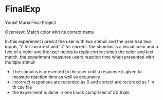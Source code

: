 # FinalExp


Yousif Mursi Final Project

Overview: Match color with its correct name


In this experiment i presnt the user with two stimuli and the user had two inputs, 'i' for incorrect and 'c' for correct. the stimulus is a visual color and a text of a color and the user needs to reply correct when the color and text match. the experiment measures users reaction time when presented with multiple stimuli

* The stimulus is presented to the user until a response is given to measure reaction time as well as accuraccy
* incorrect responses are recorded as 0 and correct are recorded as 1 in th csv file
* the experiment is done in one block comprised of 30 trials


